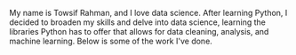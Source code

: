 My name is Towsif Rahman, and I love data science. After learning Python, I decided to broaden my skills and delve into data science, learning the libraries Python has to offer that allows for data cleaning, analysis, and machine learning. Below is some of the work I've done. 
